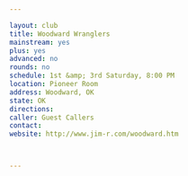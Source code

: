 ```yaml
---

layout: club
title: Woodward Wranglers
mainstream: yes
plus: yes
advanced: no
rounds: no
schedule: 1st &amp; 3rd Saturday, 8:00 PM
location: Pioneer Room
address: Woodward, OK
state: OK
directions: 
caller: Guest Callers
contact: 
website: http://www.jim-r.com/woodward.htm



---
```


